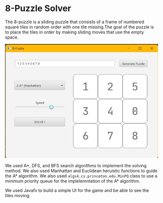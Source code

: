 # 8-Puzzle Solver

The 8-puzzle is a sliding puzzle that consists of a frame of numbered square tiles in random order with one tile missing.The goal of the puzzle is to place the tiles in order by making sliding moves that use the empty space.

![Screenshot](screenshot.jpg)

We used A*, DFS, and BFS search algorithms to implement the solving method. We also used Manhattan and Euclidean heruistic functions to guide the A* algorithm. We also used `algs4.cs.princeton.edu.MinPQ` class to use a minimum priority queue for the implelemntation of the A* algorithm.

We used Javafx to build a simple UI for the game and be able to see the tiles moving.
